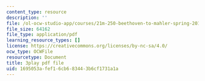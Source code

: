 ```yaml
---
content_type: resource
description: ''
file: /ol-ocw-studio-app/courses/21m-250-beethoven-to-mahler-spring-2014/1695053afef16cb683443b6cf1731a1a_97Hk_vH2qw0.pdf
file_size: 64162
file_type: application/pdf
learning_resource_types: []
license: https://creativecommons.org/licenses/by-nc-sa/4.0/
ocw_type: OCWFile
resourcetype: Document
title: 3play pdf file
uid: 1695053a-fef1-6cb6-8344-3b6cf1731a1a
---
```

